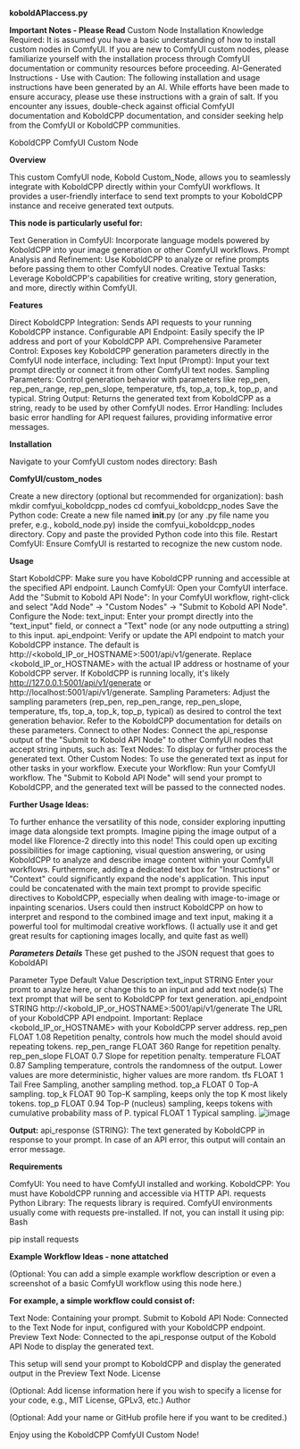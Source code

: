 **koboldAPIaccess.py**

**Important Notes - Please Read**
Custom Node Installation Knowledge Required: It is assumed you have a basic understanding of how to install custom nodes in ComfyUI. If you are new to ComfyUI custom nodes, please familiarize yourself with the installation process through ComfyUI documentation or community resources before proceeding.
AI-Generated Instructions - Use with Caution: The following installation and usage instructions have been generated by an AI. While efforts have been made to ensure accuracy, please use these instructions with a grain of salt. If you encounter any issues, double-check against official ComfyUI documentation and KoboldCPP documentation, and consider seeking help from the ComfyUI or KoboldCPP communities.

KoboldCPP ComfyUI Custom Node

**Overview**

This custom ComfyUI node, Kobold Custom_Node, allows you to seamlessly integrate with KoboldCPP directly within your ComfyUI workflows. It provides a user-friendly interface to send text prompts to your KoboldCPP instance and receive generated text outputs.

**This node is particularly useful for:**

Text Generation in ComfyUI: Incorporate language models powered by KoboldCPP into your image generation or other ComfyUI workflows.
Prompt Analysis and Refinement: Use KoboldCPP to analyze or refine prompts before passing them to other ComfyUI nodes.
Creative Textual Tasks: Leverage KoboldCPP's capabilities for creative writing, story generation, and more, directly within ComfyUI.

**Features**

Direct KoboldCPP Integration: Sends API requests to your running KoboldCPP instance.
Configurable API Endpoint: Easily specify the IP address and port of your KoboldCPP API.
Comprehensive Parameter Control: Exposes key KoboldCPP generation parameters directly in the ComfyUI node interface, including:
Text Input (Prompt): Input your text prompt directly or connect it from other ComfyUI text nodes.
Sampling Parameters: Control generation behavior with parameters like rep_pen, rep_pen_range, rep_pen_slope, temperature, tfs, top_a, top_k, top_p, and typical.
String Output: Returns the generated text from KoboldCPP as a string, ready to be used by other ComfyUI nodes.
Error Handling: Includes basic error handling for API request failures, providing informative error messages.

**Installation**

Navigate to your ComfyUI custom nodes directory:
    Bash

**ComfyUI/custom_nodes**

Create a new directory (optional but recommended for organization):
bash
mkdir comfyui_koboldcpp_nodes
cd comfyui_koboldcpp_nodes
Save the Python code:
Create a new file named __init__.py (or any .py file name you prefer, e.g., kobold_node.py) inside the comfyui_koboldcpp_nodes directory.
Copy and paste the provided Python code into this file.
Restart ComfyUI: Ensure ComfyUI is restarted to recognize the new custom node.

**Usage**

Start KoboldCPP: Make sure you have KoboldCPP running and accessible at the specified API endpoint.
Launch ComfyUI: Open your ComfyUI interface.
Add the "Submit to Kobold API Node": In your ComfyUI workflow, right-click and select "Add Node" -> "Custom Nodes" -> "Submit to Kobold API Node".
Configure the Node:
    text_input: Enter your prompt directly into the "text_input" field, or connect a "Text" node (or any node outputting a string) to this input.
    api_endpoint: Verify or update the API endpoint to match your KoboldCPP instance. The default is http://<kobold_IP_or_HOSTNAME>:5001/api/v1/generate. Replace <kobold_IP_or_HOSTNAME> with the actual IP address or hostname of your KoboldCPP server. If KoboldCPP is running locally, it's likely http://127.0.0.1:5001/api/v1/generate or http://localhost:5001/api/v1/generate.
    Sampling Parameters: Adjust the sampling parameters (rep_pen, rep_pen_range, rep_pen_slope, temperature, tfs, top_a, top_k, top_p, typical) as desired to control the text generation behavior. Refer to the KoboldCPP documentation for details on these parameters.
Connect to other Nodes: Connect the api_response output of the "Submit to Kobold API Node" to other ComfyUI nodes that accept string inputs, such as:
    Text Nodes: To display or further process the generated text.
    Other Custom Nodes: To use the generated text as input for other tasks in your workflow.
Execute your Workflow: Run your ComfyUI workflow. The "Submit to Kobold API Node" will send your prompt to KoboldCPP, and the generated text will be passed to the connected nodes.

**Further Usage Ideas:**

To further enhance the versatility of this node, consider exploring inputting image data alongside text prompts.  Imagine piping the image output of a model like Florence-2 directly into this node!  This could open up exciting possibilities for image captioning, visual question answering, or using KoboldCPP to analyze and describe image content within your ComfyUI workflows.  Furthermore, adding a dedicated text box for "Instructions" or "Context" could significantly expand the node's application.  This input could be concatenated with the main text prompt to provide specific directives to KoboldCPP, especially when dealing with image-to-image or inpainting scenarios.  Users could then instruct KoboldCPP on how to interpret and respond to the combined image and text input, making it a powerful tool for multimodal creative workflows.  (I actually use it and get great results for captioning images locally, and quite fast as well)


**_Parameters Details_**     These get pushed to the JSON request that goes to KoboldAPI

Parameter	Type	Default Value	Description
text_input	STRING	Enter your promt to anaylze here, or change this to an input and add text node(s)	The text prompt that will be sent to KoboldCPP for text generation.
api_endpoint	STRING	http://<kobold_IP_or_HOSTNAME>:5001/api/v1/generate	The URL of your KoboldCPP API endpoint. Important: Replace <kobold_IP_or_HOSTNAME> with your KoboldCPP server address.
rep_pen	FLOAT	1.08	Repetition penalty, controls how much the model should avoid repeating tokens.
rep_pen_range	FLOAT	360	Range for repetition penalty.
rep_pen_slope	FLOAT	0.7	Slope for repetition penalty.
temperature	FLOAT	0.87	Sampling temperature, controls the randomness of the output. Lower values are more deterministic, higher values are more random.
tfs	FLOAT	1	Tail Free Sampling, another sampling method.
top_a	FLOAT	0	Top-A sampling.
top_k	FLOAT	90	Top-K sampling, keeps only the top K most likely tokens.
top_p	FLOAT	0.94	Top-P (nucleus) sampling, keeps tokens with cumulative probability mass of P.
typical	FLOAT	1	Typical sampling.
![image](https://github.com/user-attachments/assets/6ac3ffdc-569c-459b-9539-415db4219a1a)



**Output:**
    api_response (STRING): The text generated by KoboldCPP in response to your prompt. In case of an API error, this output will contain an error message.

**Requirements**

ComfyUI: You need to have ComfyUI installed and working.
KoboldCPP: You must have KoboldCPP running and accessible via HTTP API.
requests Python Library: The requests library is required. ComfyUI environments usually come with requests pre-installed. If not, you can install it using pip:
Bash

pip install requests

**Example Workflow Ideas - none attatched**

(Optional: You can add a simple example workflow description or even a screenshot of a basic ComfyUI workflow using this node here.)

**For example, a simple workflow could consist of:**

Text Node: Containing your prompt.
Submit to Kobold API Node: Connected to the Text Node for input, configured with your KoboldCPP endpoint.
Preview Text Node: Connected to the api_response output of the Kobold API Node to display the generated text.

This setup will send your prompt to KoboldCPP and display the generated output in the Preview Text Node.
License

(Optional: Add license information here if you wish to specify a license for your code, e.g., MIT License, GPLv3, etc.)
Author

(Optional: Add your name or GitHub profile here if you want to be credited.)

Enjoy using the KoboldCPP ComfyUI Custom Node!
